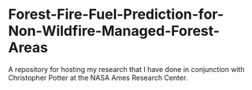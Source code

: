 # Forest-Fire-Fuel-Prediction-for-Non-Wildfire-Managed-Forest-Areas
A repository for hosting my research that I have done in conjunction with Christopher Potter at the NASA Ames Research Center.
